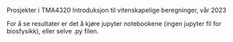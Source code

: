 Prosjekter i TMA4320 Introduksjon til vitenskapelige beregninger, vår 2023

For å se resultater er det å kjøre jupyter notebookene (ingen jupyter fil for biosfysikk), eller selve .py filen.

